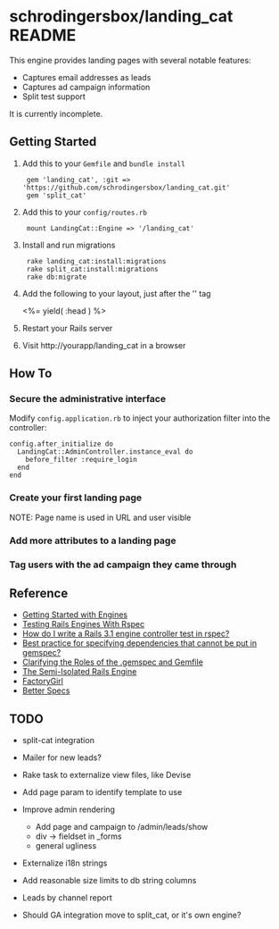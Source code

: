 # schrodingersbox/landing_cat README

This engine provides landing pages with several notable features:
  * Captures email addresses as leads
  * Captures ad campaign information
  * Split test support

It is currently incomplete.

## Getting Started

1. Add this to your `Gemfile` and `bundle install`

		gem 'landing_cat', :git => 'https://github.com/schrodingersbox/landing_cat.git'
        gem 'split_cat'

2. Add this to your `config/routes.rb`

		mount LandingCat::Engine => '/landing_cat'

3. Install and run migrations

        rake landing_cat:install:migrations
        rake split_cat:install:migrations
        rake db:migrate

4. Add the following to your layout, just after the '<head>' tag

    <%= yield( :head ) %>

5. Restart your Rails server

6.  Visit http://yourapp/landing_cat in a browser

## How To

### Secure the administrative interface

Modify `config.application.rb` to inject your authorization filter into the controller:

    config.after_initialize do
      LandingCat::AdminController.instance_eval do
        before_filter :require_login
      end
    end

### Create your first landing page

NOTE: Page name is used in URL and user visible

### Add more attributes to a landing page

### Tag users with the ad campaign they came through

## Reference

 * [Getting Started with Engines](http://edgeguides.rubyonrails.org/engines.html)
 * [Testing Rails Engines With Rspec](http://whilefalse.net/2012/01/25/testing-rails-engines-rspec/)
 * [How do I write a Rails 3.1 engine controller test in rspec?](http://stackoverflow.com/questions/5200654/how-do-i-write-a-rails-3-1-engine-controller-test-in-rspec)
 * [Best practice for specifying dependencies that cannot be put in gemspec?](https://groups.google.com/forum/?fromgroups=#!topic/ruby-bundler/U7FMRAl3nJE)
 * [Clarifying the Roles of the .gemspec and Gemfile](http://yehudakatz.com/2010/12/16/clarifying-the-roles-of-the-gemspec-and-gemfile/)
 * [The Semi-Isolated Rails Engine](http://bibwild.wordpress.com/2012/05/10/the-semi-isolated-rails-engine/)
 * [FactoryGirl](https://github.com/thoughtbot/factory_girl)
 * [Better Specs](http://betterspecs.org)

## TODO

* split-cat integration

* Mailer for new leads?

* Rake task to externalize view files, like Devise

* Add page param to identify template to use

* Improve admin rendering
  * Add page and campaign to /admin/leads/show
  * div -> fieldset in _forms
  * general ugliness
* Externalize i18n strings
* Add reasonable size limits to db string columns

* Leads by channel report

* Should GA integration move to split_cat, or it's own engine?